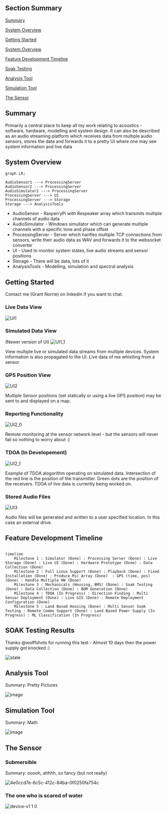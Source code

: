 ## Section Summary

[Summary](#summary)

[System Overview](#system-overview)

[Getting Started](getting-started)

[System Overview](#system-overview)

[Feature Development Timeline](#feature-development-timeline)

[Soak Testing](#soak-testing)

[Analysis Tool](#analysis-tool)

[Simulation Tool](#simulation-tool)

[The Sensor](#the-Sensor)

## Summary <a id='summary'></a>

Primarily a central place to keep all my work relating to acoustics - software, hardware, modelling and system design.
It can also be described as an audio streaming platform which receives data from multiple audio sensors, stores the data and forwards it to a pretty UI where one may see system information and live data

## System Overview <a id='system-overview'></a>

``` mermaid
graph LR; 

AudioSensor1 ---> ProcessingServer
AudioSensor2 ---> ProcessingServer
AudioSimulator1 ---> ProcessingServer
ProcessingServer ---> UI
ProcessingServer ---> Storage
Storage ---> AnalysisTools
```

- AudioSensor - RasperryPi with Respeaker array which transmits multiple channels of audio data
- AudioSimulator - Windows simullator which can generate multiple channels with a specific tone and phase offset
- ProcessingServer - Server which hanfles multiple TCP connections from sensors, write their audio data as WAV and forwards it to the websocket converter
- UI - Used to monitor system states, live audio streams and sensor positions
- Storage - There will be data, lots of it
- AnalysisTools - Modelling, simulation and spectral analysis

## Getting Started <a id='getting-started'></a>

Contact me (Grant Norrie) on linkedin if you want to chat.

### Live Data View
![UI1](https://github.com/user-attachments/assets/349da6b3-53e2-4414-a929-9734ddffc4ff)

### Simulated Data View

(Newer version of UI)
![UI1_1](https://github.com/user-attachments/assets/50744694-4ae0-4b43-abfa-a046a625ea33)

View multiple live or simulated data streams from multiple devices. System information is also propagated to the UI.
Live data of me whistling from a sensor 

### GPS Position View

![UI2](https://github.com/user-attachments/assets/077cb4e3-76e9-475f-8945-7a2634b33076)

Multiple Sensor positions (set statically or using a live GPS position) may be sent to and displayed on a map.

### Reporting Functionality

![UI2_0](https://github.com/user-attachments/assets/e4802f94-ccd8-4b64-808c-44f7b5901438)

Remote monitoring at the sensor network level - but the sensors will never fail so nothing to worry about :)

### TDOA (In Developement)

![UI2_1](https://github.com/user-attachments/assets/2619c5a6-5453-475e-9cc8-33ea07954e7a)

Example of TDOA alogorithm operating on simulated data. Intersection of the red line is the position of the transmitter.
Green dots are the position of the receivers. TDOA of live data is currently being worked on.

### Stored Audio Files
![UI3](https://github.com/user-attachments/assets/13481f1a-f830-4916-ad1b-252be7273274)

Audio files will be generated and written to a user specified location. In this case an external drive.

## Feature Development Timeline <a id='feature-development-timeline'></a>

``` mermaid

timeline
    Milestone 1 : Simulator (Done) : Processing Server (Done) : Live Storage (Done) : Live UI (Done) : Hardware Prototype (Done) : Data Collection (Done)
    Milestone 2 : Full Linux Support (Done) : Playback (Done) : Fixed Installation (Done) : Produce Mic Array (Done)  : GPS (time, pos) (Done) : Handle Multiple HW (Done)
    Milestone 3 : Mechanicals (Housing, BMS) (Done) : Soak Testing (Done) : Data Collection (Done) : BOM Generation (Done)
    Milestone 4 : TDOA (In Progress) : Direction Finding : Multi Sensor Deployment (Done) : Live GIS (Done) : Remote Deployment Configuration (Done)
    Milestone 5 : Land Based Housing (Done) : Multi Sensor Soak Testing : Remote Comms Support (Done) : Land Based Power Supply (In Progress) : ML Classification (In Progress)

```

## SOAK Testing Results <a id='soak-testing'></a>

Thanks @wolffshots for running this test - Almost 10 days then the power supply got knocked :)

![state](https://github.com/user-attachments/assets/4fd4cf89-c9ec-4f02-9d80-2687dc0bb9fe)

## Analysis Tool <a id='analysis-tool'></a>

Summary: Pretty Pictures

![image](https://github.com/user-attachments/assets/a291fa32-e309-4f22-92dc-7a0a0517091d)

## Simulation Tool <a id='simulation-tool'></a>

Summary: Math

![image](https://github.com/user-attachments/assets/a60f390f-bf28-405d-b4df-99b001e7ba51)

## The Sensor <a id='the-sensor'></a>

### Submersible

Summary: ooooh, ahhhh, so fancy (but not really)

![4e0ccd7e-6c5c-412c-84ba-0f0250fa754c](https://github.com/user-attachments/assets/4c8143ef-6a3e-480b-8d98-dbaa7b118c18)

### The one who is scared of water

![device-v1 1 0](https://github.com/user-attachments/assets/7188f584-418a-41ce-9dfe-5db234f4c9f1)




